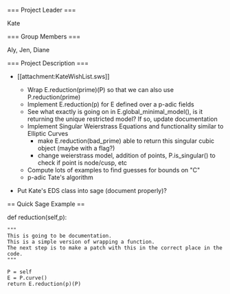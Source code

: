 === Project Leader ===

Kate

=== Group Members ===

Aly, Jen, Diane

=== Project Description ===

* [[attachment:KateWishList.sws]]
  * Wrap E.reduction(prime)(P) so that we can also use P.reduction(prime)
  * Implement E.reduction(p) for E defined over a p-adic fields 
  * See what exactly is going on in E.global_minimal_model(), is it returning the unique restricted model?  If so, update documentation
  * Implement Singular Weierstrass Equations and functionality similar to Elliptic Curves
     * make E.reduction(bad_prime) able to return this singular cubic object (maybe with a flag?)
     * change weierstrass model, addition of points, P.is_singular() to check if point is node/cusp, etc
  * Compute lots of examples to find guesses for bounds on "C"
  * p-adic Tate's algorithm

* Put Kate's EDS class into sage (document properly)?

== Quick Sage Example ==

def reduction(self,p):

    """
    This is going to be documentation.  
    This is a simple version of wrapping a function.  
    The next step is to make a patch with this in the correct place in the code.
    """

    P = self
    E = P.curve()
    return E.reduction(p)(P)
